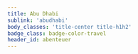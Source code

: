 ```yaml
---
title: Abu Dhabi
sublink: 'abudhabi'
body_classes: 'title-center title-h1h2'
badge_class: badge-color-travel
header_id: abenteuer
---
```


